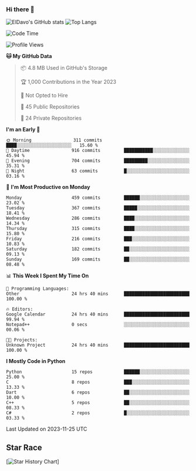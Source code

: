 ### Hi there 👋
![ElDavo's GitHub stats](https://github-readme-stats.vercel.app/api?username=ElDavoo&show_icons=true&theme=chartreuse-dark)
![Top Langs](https://github-readme-stats.vercel.app/api/top-langs/?username=ElDavoo&theme=chartreuse-dark&layout=compact)

<!--START_SECTION:waka-->
![Code Time](http://img.shields.io/badge/Code%20Time-606%20hrs%201%20min-blue)

![Profile Views](http://img.shields.io/badge/Profile%20Views-13-blue)

**🐱 My GitHub Data** 

> 📦 4.8 MB Used in GitHub's Storage 
 > 
> 🏆 1,000 Contributions in the Year 2023
 > 
> 🚫 Not Opted to Hire
 > 
> 📜 45 Public Repositories 
 > 
> 🔑 24 Private Repositories 
 > 
**I'm an Early 🐤** 

```text
🌞 Morning                311 commits         ████░░░░░░░░░░░░░░░░░░░░░   15.60 % 
🌆 Daytime                916 commits         ███████████░░░░░░░░░░░░░░   45.94 % 
🌃 Evening                704 commits         █████████░░░░░░░░░░░░░░░░   35.31 % 
🌙 Night                  63 commits          █░░░░░░░░░░░░░░░░░░░░░░░░   03.16 % 
```
📅 **I'm Most Productive on Monday** 

```text
Monday                   459 commits         ██████░░░░░░░░░░░░░░░░░░░   23.02 % 
Tuesday                  367 commits         █████░░░░░░░░░░░░░░░░░░░░   18.41 % 
Wednesday                286 commits         ████░░░░░░░░░░░░░░░░░░░░░   14.34 % 
Thursday                 315 commits         ████░░░░░░░░░░░░░░░░░░░░░   15.80 % 
Friday                   216 commits         ███░░░░░░░░░░░░░░░░░░░░░░   10.83 % 
Saturday                 182 commits         ██░░░░░░░░░░░░░░░░░░░░░░░   09.13 % 
Sunday                   169 commits         ██░░░░░░░░░░░░░░░░░░░░░░░   08.48 % 
```


📊 **This Week I Spent My Time On** 

```text
💬 Programming Languages: 
Other                    24 hrs 40 mins      █████████████████████████   100.00 % 

🔥 Editors: 
Google Calendar          24 hrs 40 mins      █████████████████████████   99.94 % 
Notepad++                0 secs              ░░░░░░░░░░░░░░░░░░░░░░░░░   00.06 % 

🐱‍💻 Projects: 
Unknown Project          24 hrs 40 mins      █████████████████████████   100.00 % 
```

**I Mostly Code in Python** 

```text
Python                   15 repos            ██████░░░░░░░░░░░░░░░░░░░   25.00 % 
C                        8 repos             ███░░░░░░░░░░░░░░░░░░░░░░   13.33 % 
Dart                     6 repos             ██░░░░░░░░░░░░░░░░░░░░░░░   10.00 % 
C++                      5 repos             ██░░░░░░░░░░░░░░░░░░░░░░░   08.33 % 
C#                       2 repos             █░░░░░░░░░░░░░░░░░░░░░░░░   03.33 % 
```




 Last Updated on 2023-11-25 UTC
<!--END_SECTION:waka-->

## Star Race

[![Star History Chart](https://api.star-history.com/svg?repos=ElDavoo/WhatsApp-Crypt14-Crypt15-Decrypter,ElDavoo/TuringOS,EliteAndroidApps/WhatsApp-Crypt12-Decrypter,KnugiHK/Whatsapp-Chat-Exporter&type=Date)]

